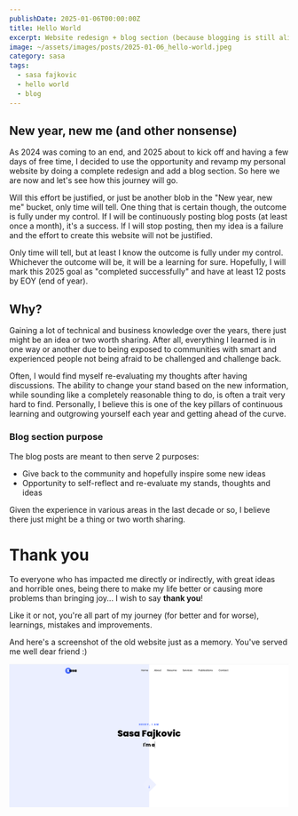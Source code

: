 ```yaml
---
publishDate: 2025-01-06T00:00:00Z
title: Hello World
excerpt: Website redesign + blog section (because blogging is still alive)
image: ~/assets/images/posts/2025-01-06_hello-world.jpeg
category: sasa
tags:
  - sasa fajkovic
  - hello world
  - blog
---
```


## New year, new me (and other nonsense)

As 2024 was coming to an end, and 2025 about to kick off and having a few days of free time, I decided to use the opportunity and revamp my personal website by doing a complete redesign and add a blog section. So here we are now and let's see how this journey will go.

Will this effort be justified, or just be another blob in the "New year, new me" bucket, only time will tell. One thing that is certain though, the outcome is fully under my control. If I will be continuously posting blog posts (at least once a month), it's a success. If I will stop posting, then my idea is a failure and the effort to create this website will not be justified.

Only time will tell, but at least I know the outcome is fully under my control. Whichever the outcome will be, it will be a learning for sure. Hopefully, I will mark this 2025 goal as "completed successfully" and have at least 12 posts by EOY (end of year).

## Why?

Gaining a lot of technical and business knowledge over the years, there just might be an idea or two worth sharing. After all, everything I learned is in one way or another due to being exposed to communities with smart and experienced people not being afraid to be challenged and challenge back. 

Often, I would find myself re-evaluating my thoughts after having discussions. The ability to change your stand based on the new information, while sounding like a completely reasonable thing to do, is often a trait very hard to find. Personally, I believe this is one of the key pillars of continuous learning and outgrowing yourself each year and getting ahead of the curve.

### Blog section purpose

The blog posts are meant to then serve 2 purposes:
- Give back to the community and hopefully inspire some new ideas
- Opportunity to self-reflect and re-evaluate my stands, thoughts and ideas

Given the experience in various areas in the last decade or so, I believe there just might be a thing or two worth sharing.

# Thank you

To everyone who has impacted me directly or indirectly, with great ideas and horrible ones, being there to make my life better or causing more problems than bringing joy... I wish to say <b>thank you</b>! 

Like it or not, you're all part of my journey (for better and for worse), learnings, mistakes and improvements.

And here's a screenshot of the old website just as a memory. You've served me well dear friend :) 

![old website](../../assets/images/posts/2025-01-06_old-website.png)
